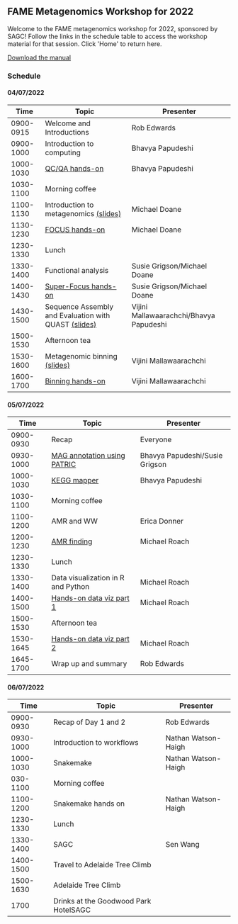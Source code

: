 ## FAME Metagenomics Workshop for 2022

Welcome to the FAME metagenomics workshop for 2022, sponsored by SAGC!
Follow the links in the schedule table to access the workshop material for that session.
Click 'Home' to return here.

[Download the manual](/files/SAGC_2022_Metagenomics_Guide.pdf)

### Schedule

#### 04/07/2022

| Time |Topic | Presenter |
|-----|-----|-----|
| 0900-0915 | Welcome and Introductions | Rob Edwards |
| 0900-1000 | Introduction to computing | Bhavya Papudeshi |
| 1000-1030 | [QC/QA hands-on](/pages/qc-qa.md) | Bhavya Papudeshi |
| 1030-1100 | Morning coffee | |
| 1100-1130 | Introduction to metagenomics [(slides)](/workshop2022/files/SAGC_metagenomics_July2022.pptx) | Michael Doane |
| 1130-1230 | [FOCUS hands-on](/pages/focus.md) | Michael Doane |
| 1230-1330 | Lunch | |
| 1330-1400 | Functional analysis | Susie Grigson/Michael Doane |
| 1400-1430 | [Super-Focus hands-on](/pages/superfocus.md) | Susie Grigson/Michael Doane |
| 1430-1500 | Sequence Assembly and Evaluation with QUAST [(slides)](/workshop2022/files/Assembly.pptx) | Vijini Mallawaarachchi/Bhavya Papudeshi |
| 1500-1530 | Afternoon tea | |
| 1530-1600 | Metagenomic binning [(slides)](/workshop2022/files/Metagenomic_binning.pptx) | Vijini Mallawaarachchi |
| 1600-1700 | [Binning hands-on](/pages/metagenomic-binning.md) | Vijini Mallawaarachchi |

#### 05/07/2022

Time |Topic | Presenter 
-----|-----|-----
0900-0930 | Recap  | Everyone 
0930-1000 | [MAG annotation using PATRIC](/pages/patric.md) | Bhavya Papudeshi/Susie Grigson
1000-1030 | [KEGG mapper](/pages/kegg-mapper.md) | Bhavya Papudeshi
1030-1100 | Morning coffee |
1100-1200 | AMR and WW | Erica Donner
1200-1230 | [AMR finding](/pages/amr-finder.md) | Michael Roach
1230-1330 | Lunch | 
1330-1400 | Data visualization in R and Python | Michael Roach
1400-1500 | [Hands-on data viz part 1](/pages/data-viz-part-1.md) | Michael Roach
1500-1530 | Afternoon tea | 
1530-1645 | [Hands-on data viz part 2](/pages/data-viz-part-2.md) | Michael Roach
1645-1700 | Wrap up and summary | Rob Edwards

#### 06/07/2022

Time |Topic | Presenter 
-----|-----|-----
0900-0930 | Recap of Day 1 and 2 | Rob Edwards
0930-1000 | Introduction to workflows | Nathan Watson-Haigh
1000-1030 | Snakemake | Nathan Watson-Haigh
030-1100 | Morning coffee | 
1100-1200 | Snakemake hands on | Nathan Watson-Haigh
1230-1330 | Lunch
1330-1400 | SAGC | Sen Wang
1400-1500 | Travel to Adelaide Tree Climb
1500-1630 | Adelaide Tree Climb
1700 | Drinks at the Goodwood Park HotelSAGC